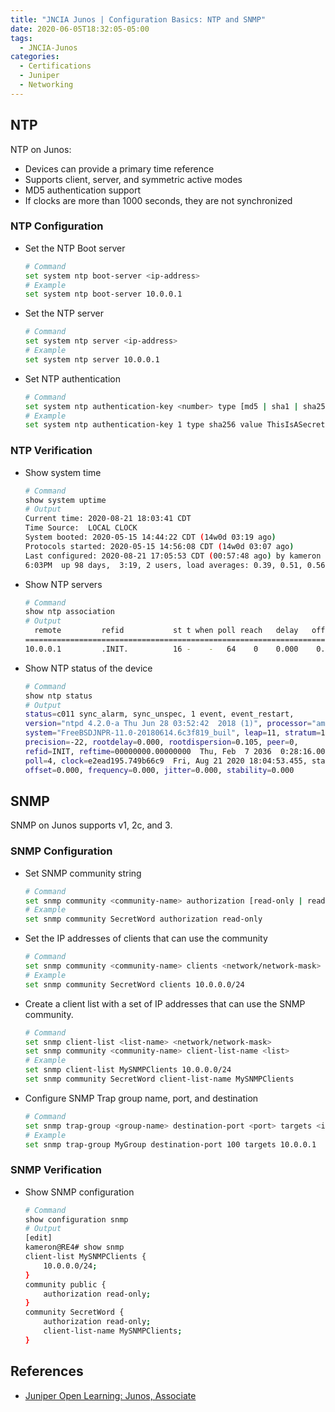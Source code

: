 ```yaml
---
title: "JNCIA Junos | Configuration Basics: NTP and SNMP"
date: 2020-06-05T18:32:05-05:00
tags:
  - JNCIA-Junos
categories:
  - Certifications
  - Juniper
  - Networking
---
```

## NTP

NTP on Junos:

* Devices can provide a primary time reference
* Supports client, server, and symmetric active modes
* MD5 authentication support
* If clocks are more than 1000 seconds, they are not synchronized

### NTP Configuration

* Set the NTP Boot server

  ```bash
  # Command
  set system ntp boot-server <ip-address>
  # Example
  set system ntp boot-server 10.0.0.1
  ```

* Set the NTP server

  ```bash
  # Command
  set system ntp server <ip-address>
  # Example
  set system ntp server 10.0.0.1
  ```

* Set NTP authentication

  ```bash
  # Command
  set system ntp authentication-key <number> type [md5 | sha1 | sha256] value <key>
  # Example
  set system ntp authentication-key 1 type sha256 value ThisIsASecret
  ```

### NTP Verification

* Show system time

  ```bash
  # Command
  show system uptime
  # Output
  Current time: 2020-08-21 18:03:41 CDT
  Time Source:  LOCAL CLOCK
  System booted: 2020-05-15 14:44:22 CDT (14w0d 03:19 ago)
  Protocols started: 2020-05-15 14:56:08 CDT (14w0d 03:07 ago)
  Last configured: 2020-08-21 17:05:53 CDT (00:57:48 ago) by kameron
  6:03PM  up 98 days,  3:19, 2 users, load averages: 0.39, 0.51, 0.56
  ```

* Show NTP servers

  ```bash
  # Command
  show ntp association
  # Output
    remote         refid           st t when poll reach   delay   offset  jitter
  ===============================================================================
  10.0.0.1         .INIT.          16 -    -   64    0    0.000    0.000 4000.00
  ```

* Show NTP status of the device

  ```bash
  # Command
  show ntp status
  # Output
  status=c011 sync_alarm, sync_unspec, 1 event, event_restart,
  version="ntpd 4.2.0-a Thu Jun 28 03:52:42  2018 (1)", processor="amd64",
  system="FreeBSDJNPR-11.0-20180614.6c3f819_buil", leap=11, stratum=16,
  precision=-22, rootdelay=0.000, rootdispersion=0.105, peer=0,
  refid=INIT, reftime=00000000.00000000  Thu, Feb  7 2036  0:28:16.000,
  poll=4, clock=e2ead195.749b66c9  Fri, Aug 21 2020 18:04:53.455, state=0,
  offset=0.000, frequency=0.000, jitter=0.000, stability=0.000
  ```

## SNMP

SNMP on Junos supports v1, 2c, and 3.

### SNMP Configuration

* Set SNMP community string

  ```bash
  # Command
  set snmp community <community-name> authorization [read-only | read-write]
  # Example
  set snmp community SecretWord authorization read-only
  ```

* Set the IP addresses of clients that can use the community

  ```bash
  # Command
  set snmp community <community-name> clients <network/network-mask>
  # Example
  set snmp community SecretWord clients 10.0.0.0/24
  ```

* Create a client list with a set of IP addresses that can use the SNMP community.

  ```bash
  # Command
  set snmp client-list <list-name> <network/network-mask>
  set snmp community <community-name> client-list-name <list>
  # Example
  set snmp client-list MySNMPClients 10.0.0.0/24
  set snmp community SecretWord client-list-name MySNMPClients
  ```

* Configure SNMP Trap group name, port, and destination

  ```bash
  # Command
  set snmp trap-group <group-name> destination-port <port> targets <ip-address>
  # Example
  set snmp trap-group MyGroup destination-port 100 targets 10.0.0.1
  ```

### SNMP Verification

* Show SNMP configuration

  ```bash
  # Command
  show configuration snmp
  # Output
  [edit]
  kameron@RE4# show snmp
  client-list MySNMPClients {
      10.0.0.0/24;
  }
  community public {
      authorization read-only;
  }
  community SecretWord {
      authorization read-only;
      client-list-name MySNMPClients;
  }
  ```

## References

* [Juniper Open Learning: Junos, Associate](https://cloud.contentraven.com/junosgenius/learningpath-detail/1004/3/0/1)
